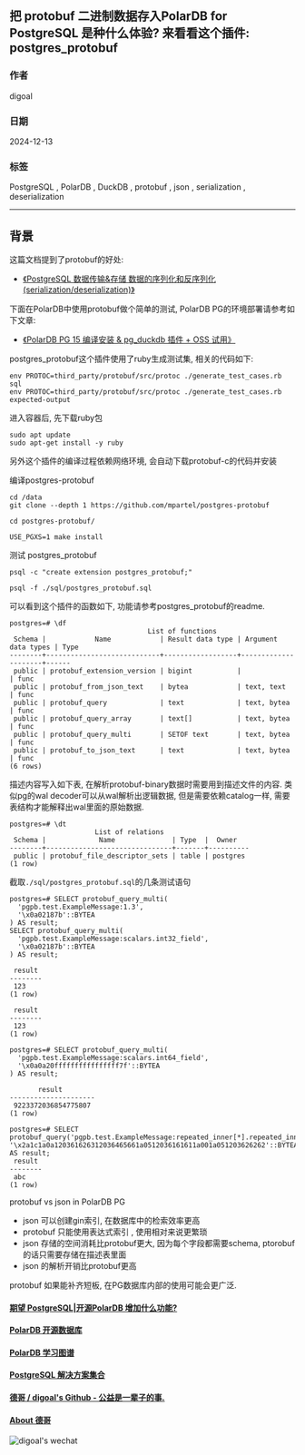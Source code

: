 ## 把 protobuf 二进制数据存入PolarDB for PostgreSQL 是种什么体验? 来看看这个插件: postgres_protobuf   
                  
### 作者                  
digoal                  
                  
### 日期                  
2024-12-13                  
                  
### 标签                  
PostgreSQL , PolarDB , DuckDB , protobuf , json , serialization , deserialization       
             
----             
              
## 背景    
这篇文档提到了protobuf的好处:  
- [《PostgreSQL 数据传输&存储 数据的序列化和反序列化 (serialization/deserialization)》](../202412/20241211_02.md)    
  
下面在PolarDB中使用protobuf做个简单的测试, PolarDB PG的环境部署请参考如下文章:   
- [《PolarDB PG 15 编译安装 & pg_duckdb 插件 + OSS 试用》](../202411/20241111_01.md)    
  
postgres_protobuf这个插件使用了ruby生成测试集, 相关的代码如下:   
```  
env PROTOC=third_party/protobuf/src/protoc ./generate_test_cases.rb sql  
env PROTOC=third_party/protobuf/src/protoc ./generate_test_cases.rb expected-output  
```  
  
进入容器后, 先下载ruby包  
```  
sudo apt update   
sudo apt-get install -y ruby   
```  
  
另外这个插件的编译过程依赖网络环境, 会自动下载protobuf-c的代码并安装  
  
编译postgres-protobuf  
```  
cd /data  
git clone --depth 1 https://github.com/mpartel/postgres-protobuf  
  
cd postgres-protobuf/  
  
USE_PGXS=1 make install  
```  
  
测试 postgres_protobuf   
```  
psql -c "create extension postgres_protobuf;"  
  
psql -f ./sql/postgres_protobuf.sql   
```  
  
  
可以看到这个插件的函数如下, 功能请参考postgres_protobuf的readme.   
```  
postgres=# \df  
                                  List of functions  
 Schema |            Name            | Result data type | Argument data types | Type   
--------+----------------------------+------------------+---------------------+------  
 public | protobuf_extension_version | bigint           |                     | func  
 public | protobuf_from_json_text    | bytea            | text, text          | func  
 public | protobuf_query             | text             | text, bytea         | func  
 public | protobuf_query_array       | text[]           | text, bytea         | func  
 public | protobuf_query_multi       | SETOF text       | text, bytea         | func  
 public | protobuf_to_json_text      | text             | text, bytea         | func  
(6 rows)  
```  
  
描述内容写入如下表, 在解析protobuf-binary数据时需要用到描述文件的内容. 类似pg的wal decoder可以从wal解析出逻辑数据, 但是需要依赖catalog一样, 需要表结构才能解释出wal里面的原始数据.    
```  
postgres=# \dt  
                     List of relations  
 Schema |             Name              | Type  |  Owner     
--------+-------------------------------+-------+----------  
 public | protobuf_file_descriptor_sets | table | postgres  
(1 row)  
```  
  
截取` ./sql/postgres_protobuf.sql `的几条测试语句  
```  
postgres=# SELECT protobuf_query_multi(  
  'pgpb.test.ExampleMessage:1.3',  
  '\x0a02187b'::BYTEA  
) AS result;  
SELECT protobuf_query_multi(  
  'pgpb.test.ExampleMessage:scalars.int32_field',  
  '\x0a02187b'::BYTEA  
) AS result;  
  
 result   
--------  
 123  
(1 row)  
  
 result   
--------  
 123  
(1 row)  
  
postgres=# SELECT protobuf_query_multi(  
  'pgpb.test.ExampleMessage:scalars.int64_field',  
  '\x0a0a20ffffffffffffffff7f'::BYTEA  
) AS result;  
  
       result          
---------------------  
 9223372036854775807  
(1 row)  
  
postgres=# SELECT protobuf_query('pgpb.test.ExampleMessage:repeated_inner[*].repeated_inner[*].inner_repeated[0]', '\x2a1c1a0a120361626312036465661a0512036161611a001a051203626262'::BYTEA) AS result;  
 result   
--------  
 abc  
(1 row)  
```  
  
protobuf vs json in PolarDB PG  
- json 可以创建gin索引, 在数据库中的检索效率更高   
- protobuf 只能使用表达式索引 , 使用相对来说更繁琐   
- json 存储的空间消耗比protobuf更大, 因为每个字段都需要schema, ptorobuf的话只需要存储在描述表里面   
- json 的解析开销比protobuf更高   
  
protobuf 如果能补齐短板, 在PG数据库内部的使用可能会更广泛.    
  
  
#### [期望 PostgreSQL|开源PolarDB 增加什么功能?](https://github.com/digoal/blog/issues/76 "269ac3d1c492e938c0191101c7238216")
  
  
#### [PolarDB 开源数据库](https://openpolardb.com/home "57258f76c37864c6e6d23383d05714ea")
  
  
#### [PolarDB 学习图谱](https://www.aliyun.com/database/openpolardb/activity "8642f60e04ed0c814bf9cb9677976bd4")
  
  
#### [PostgreSQL 解决方案集合](../201706/20170601_02.md "40cff096e9ed7122c512b35d8561d9c8")
  
  
#### [德哥 / digoal's Github - 公益是一辈子的事.](https://github.com/digoal/blog/blob/master/README.md "22709685feb7cab07d30f30387f0a9ae")
  
  
#### [About 德哥](https://github.com/digoal/blog/blob/master/me/readme.md "a37735981e7704886ffd590565582dd0")
  
  
![digoal's wechat](../pic/digoal_weixin.jpg "f7ad92eeba24523fd47a6e1a0e691b59")
  
